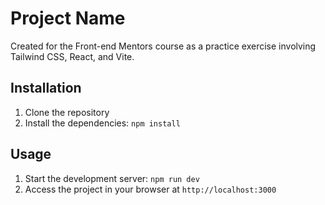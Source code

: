 # Project Name

Created for the Front-end Mentors course as a practice exercise involving Tailwind CSS, React, and Vite.

## Installation

1. Clone the repository
2. Install the dependencies: `npm install`

## Usage

1. Start the development server: `npm run dev`
2. Access the project in your browser at `http://localhost:3000`
